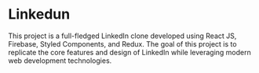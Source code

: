 # Linkedun
This project is a full-fledged LinkedIn clone developed using React JS, Firebase, Styled Components, and Redux. The goal of this project is to replicate the core features and design of LinkedIn while leveraging modern web development technologies.
